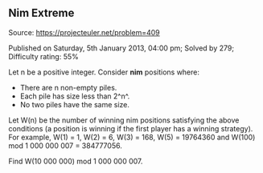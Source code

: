 Nim Extreme
-----------

Source: https://projecteuler.net/problem=409

Published on Saturday, 5th January 2013, 04:00 pm; Solved by 279;
Difficulty rating: 55%

Let n be a positive integer. Consider **nim** positions where:

-   There are n non-empty piles.
-   Each pile has size less than 2^n^.
-   No two piles have the same size.

Let W(n) be the number of winning nim positions satisfying the above
conditions (a position is winning if the first player has a winning
strategy). For example, W(1) = 1, W(2) = 6, W(3) = 168, W(5) = 19764360
and W(100) mod 1 000 000 007 = 384777056.

Find W(10 000 000) mod 1 000 000 007.
